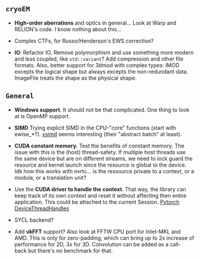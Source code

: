 ## `cryoEM`


- __High-order aberrations__ and optics in general... Look at Warp and RELION's code. I know nothing about this...


- Complex CTFs, for Russo/Henderson's EWS correction?


- __IO__: Refactor IO. Remove polymorphism and use something more modern and less coupled, like `std::variant`? Add compression and other file formats. Also, better support for 3dmod with complex types: IMOD excepts the logical shape but always excepts the non-redundant data. ImageFile treats the shape as the physical shape.


## `General`

- __Windows support__. It should not be that complicated. One thing to look at is OpenMP support.


- __SIMD__ Trying explicit SIMD in the CPU-"core" functions (start with ewise_*?). [xsimd](https://xsimd.readthedocs.io/en/latest/index.html) seems interesting (their "abstract batch" at least).


- __CUDA constant memory.__ Test the benefits of constant memory. The issue with this is the (host) thread-safety. If multiple host threads use the same device but are on different streams, we need to lock guard the resource and kernel launch since the resource is global to the device. Idk how this works with nvrtc... is the ressource private to a context, or a module, or a translation unit?


- Use the __CUDA driver to handle the context__. That way, the library can keep track of its own context and reset it without affecting then entire application. This could be attached to the current Session. [Pytorch DeviceThreadHandles](https://github.com/pytorch/pytorch/blob/master/aten/src/ATen/cuda/detail/DeviceThreadHandles.h)


- SYCL backend?


- Add __vkFFT__ support? Also look at FFTW CPU port for Intel-MKL and AMD. This is only for zero-padding, which can bring up to 2x increase of performance for 2D, 3x for 3D. Convolution can be added as a call- back but there's no benchmark for that.

